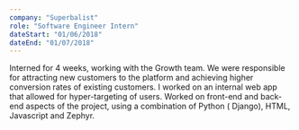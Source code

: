 ```yaml
---
company: "Superbalist"
role: "Software Engineer Intern"
dateStart: "01/06/2018"
dateEnd: "01/07/2018"
---
```


Interned for 4 weeks, working with the Growth team. We were responsible for attracting new customers to the platform and
achieving higher conversion rates of existing customers. I worked on an internal web app that allowed for
hyper-targeting of users. Worked on front-end and back-end aspects of the project, using a combination of Python (
Django), HTML, Javascript and Zephyr.
